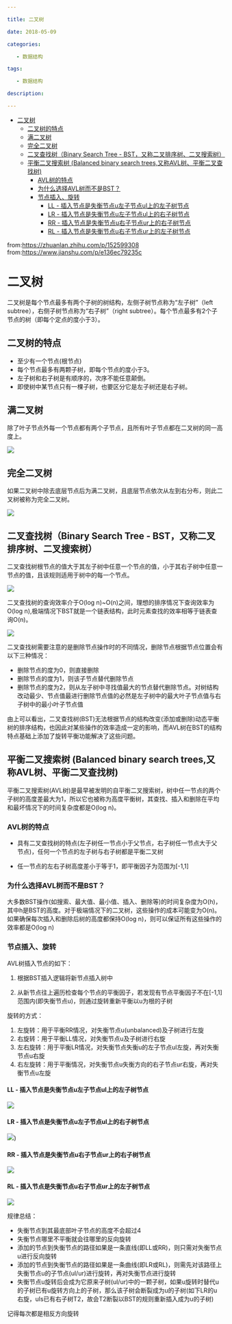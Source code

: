 ```yaml
---

title: 二叉树

date: 2018-05-09 

categories: 

   - 数据结构

tags: 

   - 数据结构

description: ​

---
```

<!-- TOC -->

- [二叉树](#二叉树)
    - [二叉树的特点](#二叉树的特点)
    - [满二叉树](#满二叉树)
    - [完全二叉树](#完全二叉树)
    - [二叉查找树（Binary Search Tree - BST，又称二叉排序树、二叉搜索树）](#二叉查找树binary-search-tree---bst又称二叉排序树二叉搜索树)
    - [平衡二叉搜索树 (Balanced binary search trees,又称AVL树、平衡二叉查找树)](#平衡二叉搜索树-balanced-binary-search-trees又称avl树平衡二叉查找树)
        - [AVL树的特点](#avl树的特点)
        - [为什么选择AVL树而不是BST？](#为什么选择avl树而不是bst)
        - [节点插入、旋转](#节点插入旋转)
            - [LL - 插入节点是失衡节点u左子节点ul上的左子树节点](#ll---插入节点是失衡节点u左子节点ul上的左子树节点)
            - [LR - 插入节点是失衡节点u左子节点ul上的右子树节点](#lr---插入节点是失衡节点u左子节点ul上的右子树节点)
            - [RR - 插入节点是失衡节点u右子节点ur上的右子树节点](#rr---插入节点是失衡节点u右子节点ur上的右子树节点)
            - [RL - 插入节点是失衡节点u右子节点ur上的左子树节点](#rl---插入节点是失衡节点u右子节点ur上的左子树节点)

<!-- /TOC -->


from:https://zhuanlan.zhihu.com/p/152599308
from:https://www.jianshu.com/p/e136ec79235c


# 二叉树
二叉树是每个节点最多有两个子树的树结构，左侧子树节点称为“左子树”（left subtree），右侧子树节点称为“右子树”（right subtree）。每个节点最多有2个子节点的树（即每个定点的度小于3）。


## 二叉树的特点

* 至少有一个节点(根节点)
* 每个节点最多有两颗子树，即每个节点的度小于3。
* 左子树和右子树是有顺序的，次序不能任意颠倒。
* 即使树中某节点只有一棵子树，也要区分它是左子树还是右子树。


## 满二叉树
除了叶子节点外每一个节点都有两个子节点，且所有叶子节点都在二叉树的同一高度上。

![](https://pic1.zhimg.com/80/v2-6a84996e1858ebce3715a75315aaf84c_720w.jpg)



## 完全二叉树
如果二叉树中除去底层节点后为满二叉树，且底层节点依次从左到右分布，则此二叉树被称为完全二叉树。

![](https://pic4.zhimg.com/80/v2-2244b5df7f443fed41565056e03bb653_720w.jpg)


## 二叉查找树（Binary Search Tree - BST，又称二叉排序树、二叉搜索树）
二叉查找树根节点的值大于其左子树中任意一个节点的值，小于其右子树中任意一节点的值，且该规则适用于树中的每一个节点。

![](https://pic4.zhimg.com/80/v2-a819c29a26e2fa6d2db263b393db90c7_720w.jpg)



二叉查找树的查询效率介于O(log n)~O(n)之间，理想的排序情况下查询效率为O(log n),极端情况下BST就是一个链表结构，此时元素查找的效率相等于链表查询O(n)。

![](https://pic4.zhimg.com/v2-7c8335186ed94c9cc00fe3837e140c4b_b.webp)


二叉查找树需要注意的是删除节点操作时的不同情况，删除节点根据节点位置会有以下三种情况：

* 删除节点的度为0，则直接删除
* 删除节点的度为1，则该子节点替代删除节点
* 删除节点的度为2，则从左子树中寻找值最大的节点替代删除节点。对树结构改动最少、节点值最进行删除节点值的必然是左子树中的最大叶子节点值与右子树中的最小叶子节点值



由上可以看出，二叉查找树(BST)无法根据节点的结构改变(添加或删除)动态平衡  树的排序结构，也因此对某些操作的效率造成一定的影响，而AVL树在BST的结构特点基础上添加了旋转平衡功能解决了这些问题。


## 平衡二叉搜索树 (Balanced binary search trees,又称AVL树、平衡二叉查找树)

平衡二叉搜索树(AVL树)是最早被发明的自平衡二叉搜索树，树中任一节点的两个子树的高度差最大为1，所以它也被称为高度平衡树，其查找、插入和删除在平均和最坏情况下的时间复杂度都是O(log n)。

### AVL树的特点

* 具有二叉查找树的特点(左子树任一节点小于父节点，右子树任一节点大于父节点)，任何一个节点的左子树与右子树都是平衡二叉树

* 任一节点的左右子树高度差小于等于1，即平衡因子为范围为[-1,1] 


### 为什么选择AVL树而不是BST？

大多数BST操作(如搜索、最大值、最小值、插入、删除等)的时间复杂度为O(h)，其中h是BST的高度。对于极端情况下的二叉树，这些操作的成本可能变为O(n)。如果确保每次插入和删除后树的高度都保持O(log n)，则可以保证所有这些操作的效率都是O(log n)


### 节点插入、旋转

AVL树插入节点的如下：

1. 根据BST插入逻辑将新节点插入树中

2. 从新节点往上遍历检查每个节点的平衡因子，若发现有节点平衡因子不在[-1,1]范围内(即失衡节点u)，则通过旋转重新平衡以u为根的子树

旋转的方式：

1. 左旋转：用于平衡RR情况，对失衡节点u(unbalanced)及子树进行左旋
2. 右旋转：用于平衡LL情况，对失衡节点u及子树进行右旋
3. 左右旋转：用于平衡LR情况，对失衡节点失衡u的左子节点ul左旋，再对失衡节点u右旋
4. 右左旋转：用于平衡情况，对失衡节点u失衡方向的右子节点ur右旋，再对失衡节点u左旋


#### LL - 插入节点是失衡节点u左子节点ul上的左子树节点
![](https://pic1.zhimg.com/80/v2-dcd56ccaf1969107f404a65039f2df4c_720w.jpg)


#### LR - 插入节点是失衡节点u左子节点ul上的右子树节点
![](https://pic1.zhimg.com/80/v2-5434554248873783d23bee77918e8958_720w.jpg))

#### RR - 插入节点是失衡节点u右子节点ur上的右子树节点
![](https://pic3.zhimg.com/80/v2-7af3a8ecc2618d612d429edb500e2656_720w.jpg)

#### RL - 插入节点是失衡节点u右子节点ur上的左子树节点
![](https://pic3.zhimg.com/80/v2-2bdd9e3bf7c91add7e02a696d04e1cde_720w.jpg)


规律总结：

* 失衡节点到其最底部叶子节点的高度不会超过4
* 失衡节点哪里不平衡就会往哪里的反向旋转
* 添加的节点到失衡节点的路径如果是一条直线(即LL或RR)，则只需对失衡节点u进行反向旋转
* 添加的节点到失衡节点的路径如果是一条曲线(即LR或RL)，则需先对该路径上失衡节点u的子节点(ul/ur)进行旋转，再对失衡节点进行旋转
* 失衡节点u旋转后会成为它原来子树(ul/ur)中的一颗子树，如果u旋转时替代u的子树已有u旋转方向上的子树，那么该子树会断裂成为u的子树(如下LR的u右旋，uls已有右子树T2，故会T2断裂以BST的规则重新插入成为u的子树)

记得每次都是相反方向旋转